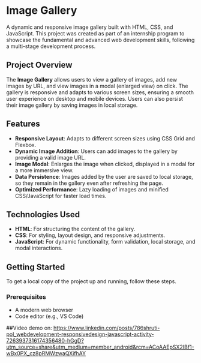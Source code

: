 # Image Gallery

A dynamic and responsive image gallery built with HTML, CSS, and JavaScript. This project was created as part of an internship program to showcase the fundamental and advanced web development skills, following a multi-stage development process.

## Project Overview

The **Image Gallery** allows users to view a gallery of images, add new images by URL, and view images in a modal (enlarged view) on click. The gallery is responsive and adapts to various screen sizes, ensuring a smooth user experience on desktop and mobile devices. Users can also persist their image gallery by saving images in local storage.

## Features

- **Responsive Layout**: Adapts to different screen sizes using CSS Grid and Flexbox.
- **Dynamic Image Addition**: Users can add images to the gallery by providing a valid image URL.
- **Image Modal**: Enlarges the image when clicked, displayed in a modal for a more immersive view.
- **Data Persistence**: Images added by the user are saved to local storage, so they remain in the gallery even after refreshing the page.
- **Optimized Performance**: Lazy loading of images and minified CSS/JavaScript for faster load times.

## Technologies Used

- **HTML**: For structuring the content of the gallery.
- **CSS**: For styling, layout design, and responsive adjustments.
- **JavaScript**: For dynamic functionality, form validation, local storage, and modal interactions.

## Getting Started

To get a local copy of the project up and running, follow these steps.

### Prerequisites

- A modern web browser
- Code editor (e.g., VS Code)

##Video demo on:
https://www.linkedin.com/posts/786shruti-pol_webdevelopment-responsivedesign-javascript-activity-7263937316174356480-hGgD?utm_source=share&utm_medium=member_android&rcm=ACoAAEpSX2IBf1-wBx0PX_cz8pRMWzwaQXifhAY
